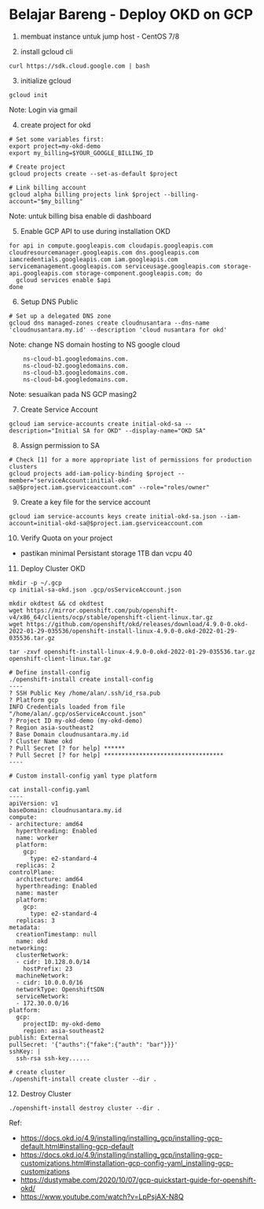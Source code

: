 # Belajar Bareng - Deploy OKD on GCP

1. membuat instance untuk jump host - CentOS 7/8

2. install gcloud cli
```
curl https://sdk.cloud.google.com | bash
```
3. initialize gcloud
```
gcloud init
```
Note: Login via gmail

4. create project for okd
```
# Set some variables first:
export project=my-okd-demo
export my_billing=$YOUR_GOOGLE_BILLING_ID

# Create project
gcloud projects create --set-as-default $project

# Link billing account
gcloud alpha billing projects link $project --billing-account="$my_billing"
```
Note: untuk billing bisa enable di dashboard

5. Enable GCP API to use during installation OKD
```
for api in compute.googleapis.com cloudapis.googleapis.com cloudresourcemanager.googleapis.com dns.googleapis.com iamcredentials.googleapis.com iam.googleapis.com servicemanagement.googleapis.com serviceusage.googleapis.com storage-api.googleapis.com storage-component.googleapis.com; do
  gcloud services enable $api
done
```

6. Setup DNS Public
```
# Set up a delegated DNS zone
gcloud dns managed-zones create cloudnusantara --dns-name 'cloudnusantara.my.id' --description 'cloud nusantara for okd'
```
Note: change NS domain hosting to NS google cloud
```
    ns-cloud-b1.googledomains.com.
    ns-cloud-b2.googledomains.com.
    ns-cloud-b3.googledomains.com.
    ns-cloud-b4.googledomains.com. 
```
Note: sesuaikan pada NS GCP masing2

7. Create Service Account
```
gcloud iam service-accounts create initial-okd-sa --description="Initial SA for OKD" --display-name="OKD SA"
```

8. Assign permission to SA
```
# Check [1] for a more appropriate list of permissions for production clusters
gcloud projects add-iam-policy-binding $project --member="serviceAccount:initial-okd-sa@$project.iam.gserviceaccount.com" --role="roles/owner"
```

9. Create a key file for the service account 
```
gcloud iam service-accounts keys create initial-okd-sa.json --iam-account=initial-okd-sa@$project.iam.gserviceaccount.com
```

10. Verify Quota on your project
- pastikan minimal Persistant storage 1TB dan vcpu 40

11. Deploy Cluster OKD
```
mkdir -p ~/.gcp
cp initial-sa-okd.json .gcp/osServiceAccount.json

mkdir okdtest && cd okdtest
wget https://mirror.openshift.com/pub/openshift-v4/x86_64/clients/ocp/stable/openshift-client-linux.tar.gz
wget https://github.com/openshift/okd/releases/download/4.9.0-0.okd-2022-01-29-035536/openshift-install-linux-4.9.0-0.okd-2022-01-29-035536.tar.gz

tar -zxvf openshift-install-linux-4.9.0-0.okd-2022-01-29-035536.tar.gz openshift-client-linux.tar.gz

# Define install-config
./openshift-install create install-config
----
? SSH Public Key /home/alan/.ssh/id_rsa.pub
? Platform gcp
INFO Credentials loaded from file "/home/alan/.gcp/osServiceAccount.json" 
? Project ID my-okd-demo (my-okd-demo)
? Region asia-southeast2
? Base Domain cloudnusantara.my.id
? Cluster Name okd
? Pull Secret [? for help] ******
? Pull Secret [? for help] **********************************
----

# Custom install-config yaml type platform

cat install-config.yaml
----
apiVersion: v1
baseDomain: cloudnusantara.my.id
compute:
- architecture: amd64
  hyperthreading: Enabled
  name: worker
  platform:
    gcp:
      type: e2-standard-4
  replicas: 2
controlPlane:
  architecture: amd64
  hyperthreading: Enabled
  name: master
  platform:
    gcp:
      type: e2-standard-4
  replicas: 3
metadata:
  creationTimestamp: null
  name: okd
networking:
  clusterNetwork:
  - cidr: 10.128.0.0/14
    hostPrefix: 23
  machineNetwork:
  - cidr: 10.0.0.0/16
  networkType: OpenshiftSDN
  serviceNetwork:
  - 172.30.0.0/16
platform:
  gcp:
    projectID: my-okd-demo
    region: asia-southeast2
publish: External
pullSecret: '{"auths":{"fake":{"auth": "bar"}}}'
sshKey: |
  ssh-rsa ssh-key......

# create cluster
./openshift-install create cluster --dir .
```

12. Destroy Cluster
```
./openshift-install destroy cluster --dir .
```

Ref: 
- https://docs.okd.io/4.9/installing/installing_gcp/installing-gcp-default.html#installing-gcp-default
- https://docs.okd.io/4.9/installing/installing_gcp/installing-gcp-customizations.html#installation-gcp-config-yaml_installing-gcp-customizations
- https://dustymabe.com/2020/10/07/gcp-quickstart-guide-for-openshift-okd/
- https://www.youtube.com/watch?v=LpPsjAX-N8Q